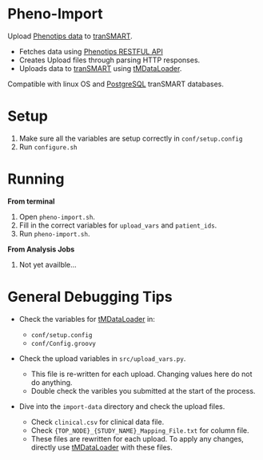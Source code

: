 # Pheno-Import
Upload [Phenotips data](https://phenotips.org/) to [tranSMART](http://transmartfoundation.org/).
* Fetches data using [Phenotips RESTFUL API](https://phenotips.org/DevGuide/API)
* Creates Upload files through parsing HTTP responses.
* Uploads data to [tranSMART](http://transmartfoundation.org/) using [tMDataLoader](https://github.com/Clarivate-LSPS/tMDataLoader).

Compatible with linux OS and [PostgreSQL](https://www.postgresql.org/) tranSMART databases.

# Setup
1. Make sure all the variables are setup correctly in `conf/setup.config` 
2. Run `configure.sh`

# Running
**From terminal**
1. Open `pheno-import.sh`.
2. Fill in the correct variables for `upload_vars` and `patient_ids`.
3. Run `pheno-import.sh`.

**From Analysis Jobs**
1. Not yet availble...
 
# General Debugging Tips
* Check the variables for [tMDataLoader](https://github.com/Clarivate-LSPS/tMDataLoader) in:
  * `conf/setup.config`
  * `conf/Config.groovy`
  
* Check the upload variables in `src/upload_vars.py`.
  * This file is re-written for each upload. Changing values here do not do anything. 
  * Double check the varibles you submitted at the start of the process.
  
* Dive into the `import-data` directory and check the upload files.
  * Check `clinical.csv` for clinical data file.
  * Check `{TOP_NODE}_{STUDY_NAME}_Mapping_File.txt` for column file.
  * These files are rewritten for each upload. To apply any changes, directly use [tMDataLoader](https://github.com/Clarivate-LSPS/tMDataLoader) with these files.
